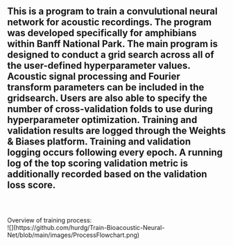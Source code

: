This is a program to train a convulutional neural network for acoustic recordings. The program was developed specifically for amphibians within Banff National Park. 
The main program is designed to conduct a grid search across all of the user-defined hyperparameter values. Acoustic signal processing and Fourier transform parameters can be included in the gridsearch.
Users are also able to specify the number of cross-validation folds to use during hyperparameter optimization. 
Training and validation results are logged through the Weights & Biases platform.
Training and validation logging occurs following every epoch.
A running log of the top scoring validation metric is additionally recorded based on the validation loss score.
<br>
<br>
---
<br>
Overview of training process:
<br>
![](https://github.com/hurdg/Train-Bioacoustic-Neural-Net/blob/main/images/ProcessFlowchart.png)
